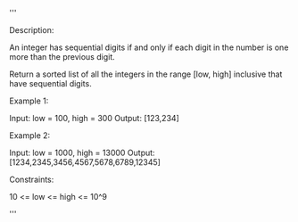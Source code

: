 '''

Description:

An integer has sequential digits if and only if each digit in the number is one more than the previous digit.

Return a sorted list of all the integers in the range [low, high] inclusive that have sequential digits.

 

Example 1:

Input: low = 100, high = 300
Output: [123,234]



Example 2:

Input: low = 1000, high = 13000
Output: [1234,2345,3456,4567,5678,6789,12345]
 

Constraints:

10 <= low <= high <= 10^9

'''